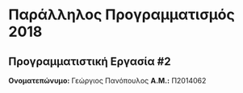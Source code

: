 # Παράλληλος Προγραμματισμός 2018
## Προγραμματιστική Εργασία #2

**Ονοματεπώνυμο:** Γεώργιος Πανόπουλος
**Α.Μ.:** Π2014062


